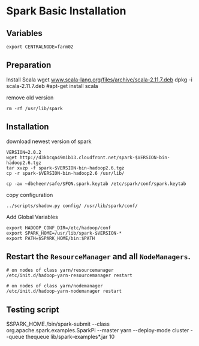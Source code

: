 # Spark Basic Installation

## Variables

    export CENTRALNODE=farm02

## Preparation
Install Scala
    wget www.scala-lang.org/files/archive/scala-2.11.7.deb
    dpkg -i scala-2.11.7.deb
    #apt-get install scala

remove old version

    rm -rf /usr/lib/spark

## Installation 

download newest version of spark

    VERSION=2.0.2
    wget http://d3kbcqa49mib13.cloudfront.net/spark-$VERSION-bin-hadoop2.6.tgz
    tar xvzp -f spark-$VERSION-bin-hadoop2.6.tgz
    cp -r spark-$VERSION-bin-hadoop2.6 /usr/lib/
    
    cp -av ~dbeheer/safe/$FQN.spark.keytab /etc/spark/conf/spark.keytab

copy configuration 

    ../scripts/shadow.py config/ /usr/lib/spark/conf/

Add Global Variables

    export HADOOP_CONF_DIR=/etc/hadoop/conf
    export SPARK_HOME=/usr/lib/spark-$VERSION-*
    export PATH=$SPARK_HOME/bin:$PATH

## Restart the `ResourceManager` and all `NodeManagers`.

    # on nodes of class yarn/resourcemanager
    /etc/init.d/hadoop-yarn-resourcemanager restart
    
    # on nodes of class yarn/nodemanager
    /etc/init.d/hadoop-yarn-nodemanager restart
    


## Testing script

$SPARK_HOME./bin/spark-submit --class org.apache.spark.examples.SparkPi --master yarn --deploy-mode cluster --queue thequeue lib/spark-examples*.jar 10